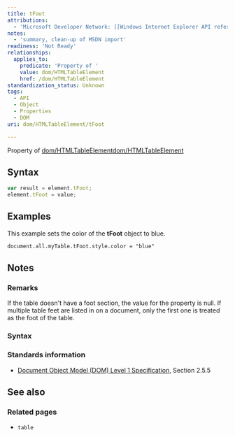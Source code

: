 ```yaml
---
title: tFoot
attributions:
  - 'Microsoft Developer Network: [[Windows Internet Explorer API reference](http://msdn.microsoft.com/en-us/library/ie/hh828809%28v=vs.85%29.aspx) Article]'
notes:
  - 'summary, clean-up of MSDN import'
readiness: 'Not Ready'
relationships:
  applies_to:
    predicate: 'Property of '
    value: dom/HTMLTableElement
    href: /dom/HTMLTableElement
standardization_status: Unknown
tags:
  - API
  - Object
  - Properties
  - DOM
uri: dom/HTMLTableElement/tFoot

---
```

Property of [dom/HTMLTableElement](/dom/HTMLTableElement)[dom/HTMLTableElement](/dom/HTMLTableElement)

## Syntax

``` js
var result = element.tFoot;
element.tFoot = value;
```

## Examples

This example sets the color of the **tFoot** object to blue.

``` html
document.all.myTable.tFoot.style.color = "blue"
```

## Notes

### Remarks

If the table doesn't have a foot section, the value for the property is null. If multiple table feet are listed in on a document, only the first one is treated as the foot of the table.

### Syntax

### Standards information

-   [Document Object Model (DOM) Level 1 Specification](http://go.microsoft.com/fwlink/p/?linkid=161725), Section 2.5.5

## See also

### Related pages

-   `table`
